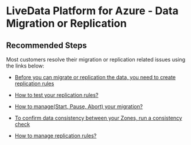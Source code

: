 <properties
  pagetitle="LiveData Platform for Azure - Data Migration or Replication"
  service=""
  resource=""
  ms.author="yagohel"
  selfhelptype="Generic"
  supporttopicids="32749582"
  productpesids="16598"
  cloudenvironments="public, fairfax, mooncake, blackforest, ussec, usnat"
  articleid="49149e84-f791-4efb-8c4c-f97198b2ec57"
  ownershipid="StorageMediaEdge_DataLakeStorageGen2" />
# LiveData Platform for Azure - Data Migration or Replication

## **Recommended Steps**

Most customers resolve their migration or replication related issues using the links below:

- [Before you can migrate or replication the data, you need to create replication rules](https://wandiscosheffield.github.io/wandisco-documentation-private/docs/create-rule)

- [How to test your replication rules?](https://wandiscosheffield.github.io/wandisco-documentation-private/docs/replicate-data)

- [How to manage(Start, Pause, Abort) your migration?](https://wandiscosheffield.github.io/wandisco-documentation-private/docs/migration)

- [To confirm data consistency between your Zones, run a consistency check](https://wandiscosheffield.github.io/wandisco-documentation-private/docs/cc)

- [How to manage replication rules?](https://wandiscosheffield.github.io/wandisco-documentation-private/docs/create-rule#managing-rules)